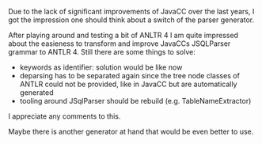 Due to the lack of significant improvements of JavaCC over the last years, I got the impression one should think about a switch of the parser generator.

After playing around and testing a bit of ANLTR 4 I am quite impressed about the easieness to transform and improve JavaCCs JSQLParser grammar to ANTLR 4. Still there are some things to solve:

* keywords as identifier: solution would be like now
* deparsing has to be separated again since the tree node classes of ANTLR could not be provided, like in JavaCC but are automatically generated
* tooling around JSqlParser should be rebuild (e.g. TableNameExtractor)

I appreciate any comments to this.

Maybe there is another generator at hand that would be even better to use.
